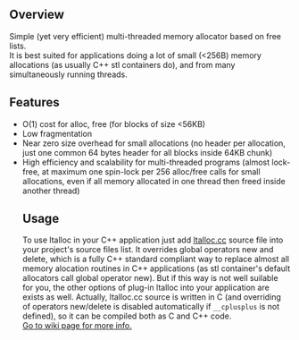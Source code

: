 ## Overview ##
Simple (yet very efficient) multi-threaded memory allocator based on free lists.<br>
It is best suited for applications doing a lot of small (<256B) memory allocations (as usually C++ stl containers do), and from many simultaneously running threads.<br>
<h2>Features</h2>
<ul><li>O(1) cost for alloc, free (for blocks of size <56KB)<br>
</li><li>Low fragmentation<br>
</li><li>Near zero size overhead for small allocations (no header per allocation, just one common 64 bytes header for all blocks inside 64KB chunk)<br>
</li><li>High efficiency and scalability for multi-threaded programs (almost lock-free, at maximum one spin-lock per 256 alloc/free calls for small allocations, even if all memory allocated in one thread then freed inside another thread)<br>
<h2>Usage</h2>
To use ltalloc in your C++ application just add <a href='http://ltalloc.googlecode.com/hg/ltalloc.cc'>ltalloc.cc</a> source file into your project's source files list. It overrides global operators new and delete, which is a fully C++ standard compliant way to replace almost all memory alocation routines in C++ applications (as stl container's default allocators call global operator new). But if this way is not well suilable for you, the other options of plug-in ltalloc into your application are exists as well. Actually, ltalloc.cc source is written in C (and overriding of operators new/delete is disabled automatically if <code>__cplusplus</code> is not defined), so it can be compiled both as C and C++ code.<br>
<a href='http://code.google.com/p/ltalloc/wiki/Main'>Go to wiki page for more info.</a>